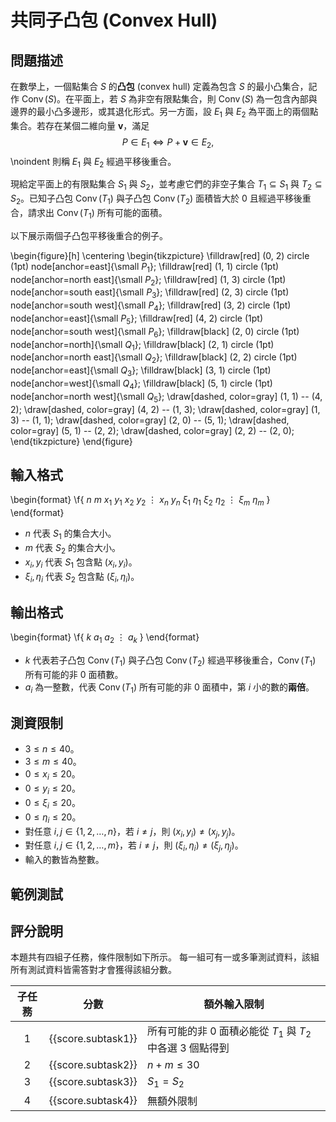 # 共同子凸包 (Convex Hull)

## 問題描述

在數學上，一個點集合 $S$ 的**凸包** (convex hull) 定義為包含 $S$ 的最小凸集合，記作 $\operatorname{Conv}(S)$。在平面上，若 $S$ 為非空有限點集合，則 $\operatorname{Conv}(S)$ 為一包含內部與邊界的最小凸多邊形，或其退化形式。另一方面，設 $E_1$ 與 $E_2$ 為平面上的兩個點集合。若存在某個二維向量 $\mathbf{v}$，滿足
$$P \in E_1 \iff P+\mathbf{v} \in E_2,$$
\noindent 則稱 $E_1$ 與 $E_2$ 經過平移後重合。

現給定平面上的有限點集合 $S_1$ 與 $S_2$，並考慮它們的非空子集合 $T_1\subseteq S_1$ 與 $T_2\subseteq S_2$。已知子凸包 $\operatorname{Conv}(T_1)$ 與子凸包 $\operatorname{Conv}(T_2)$ 面積皆大於 $0$ 且經過平移後重合，請求出 $\operatorname{Conv}(T_1)$ 所有可能的面積。

以下展示兩個子凸包平移後重合的例子。

\begin{figure}[h]
  \centering
  \begin{tikzpicture}
    \filldraw[red] (0, 2) circle (1pt) node[anchor=east]{\small $P_1$};
    \filldraw[red] (1, 1) circle (1pt) node[anchor=north east]{\small $P_2$};
    \filldraw[red] (1, 3) circle (1pt) node[anchor=south east]{\small $P_3$};
    \filldraw[red] (2, 3) circle (1pt) node[anchor=south west]{\small $P_4$};
    \filldraw[red] (3, 2) circle (1pt) node[anchor=east]{\small $P_5$};
    \filldraw[red] (4, 2) circle (1pt) node[anchor=south west]{\small $P_6$};
    \filldraw[black] (2, 0) circle (1pt) node[anchor=north]{\small $Q_1$};
    \filldraw[black] (2, 1) circle (1pt) node[anchor=north east]{\small $Q_2$};
    \filldraw[black] (2, 2) circle (1pt) node[anchor=east]{\small $Q_3$};
    \filldraw[black] (3, 1) circle (1pt) node[anchor=west]{\small $Q_4$};
    \filldraw[black] (5, 1) circle (1pt) node[anchor=north west]{\small $Q_5$};
    \draw[dashed, color=gray] (1, 1) -- (4, 2);
    \draw[dashed, color=gray] (4, 2) -- (1, 3);
    \draw[dashed, color=gray] (1, 3) -- (1, 1);
    \draw[dashed, color=gray] (2, 0) -- (5, 1);
    \draw[dashed, color=gray] (5, 1) -- (2, 2);
    \draw[dashed, color=gray] (2, 2) -- (2, 0);
  \end{tikzpicture}
\end{figure}

## 輸入格式

\begin{format}
\f{
$n$ $m$
$x_1$ $y_1$
$x_2$ $y_2$
$\vdots$
$x_n$ $y_n$
$\xi_1$ $\eta_1$
$\xi_2$ $\eta_2$
$\vdots$
$\xi_m$ $\eta_m$
}
\end{format}

* $n$ 代表 $S_1$ 的集合大小。
* $m$ 代表 $S_2$ 的集合大小。
* $x_i, y_i$ 代表 $S_1$ 包含點 $(x_i, y_i)$。
* $\xi_i, \eta_i$ 代表 $S_2$ 包含點 $(\xi_i, \eta_i)$。

## 輸出格式

\begin{format}
\f{
$k$
$a_1$
$a_2$
$\vdots$
$a_k$
}
\end{format}

* $k$ 代表若子凸包 $\operatorname{Conv}(T_1)$ 與子凸包 $\operatorname{Conv}(T_2)$ 經過平移後重合，$\operatorname{Conv}(T_1)$ 所有可能的非 $0$ 面積數。
* $a_i$ 為一整數，代表 $\operatorname{Conv}(T_1)$ 所有可能的非 $0$ 面積中，第 $i$ 小的數的**兩倍**。

## 測資限制

* $3 \le n \le 40$。
* $3 \le m \le 40$。
* $0 \le x_i \le 20$。
* $0 \le y_i \le 20$。
* $0 \le \xi_i \le 20$。
* $0 \le \eta_i \le 20$。
* 對任意 $i, j \in \{1, 2, \ldots, n\}$，若 $i \ne j$，則 $(x_i, y_i) \ne (x_j, y_j)$。
* 對任意 $i, j \in \{1, 2, \ldots, m\}$，若 $i \ne j$，則 $(\xi_i, \eta_i) \ne (\xi_j, \eta_j)$。
* 輸入的數皆為整數。

## 範例測試

## 評分說明

本題共有四組子任務，條件限制如下所示。
每一組可有一或多筆測試資料，該組所有測試資料皆需答對才會獲得該組分數。

|  子任務  |  分數  | 額外輸入限制 |
| :------: | :----: | ------------ |
| 1 | {{score.subtask1}} | 所有可能的非 $0$ 面積必能從 $T_1$ 與 $T_2$ 中各選 $3$ 個點得到 |
| 2 | {{score.subtask2}} | $n+m \le 30$ |
| 3 | {{score.subtask3}} | $S_1 = S_2$ |
| 4 | {{score.subtask4}} | 無額外限制 |
